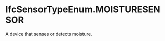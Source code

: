 IfcSensorTypeEnum.MOISTURESENSOR
================================
A device that senses or detects moisture.



